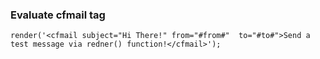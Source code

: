 ### Evaluate cfmail tag
```luceescript+trycf
render('<cfmail subject="Hi There!" from="#from#"  to="#to#">Send a test message via redner() function!</cfmail>');
```

